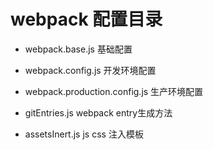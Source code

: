 # webpack 配置目录

- webpack.base.js 基础配置 
- webpack.config.js 开发环境配置
- webpack.production.config.js 生产环境配置

- gitEntries.js webpack entry生成方法
- assetsInert.js js css 注入模板